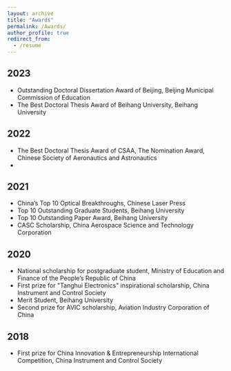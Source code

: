 ```yaml
---
layout: archive
title: "Awards"
permalink: /Awards/
author_profile: true
redirect_from:
  - /resume
---
```



2023
---
* Outstanding Doctoral Dissertation Award of Beijing, Beijing Municipal Commission of Education
* The Best Doctoral Thesis Award of Beihang University, Beihang University
  
2022
---  
* The Best Doctoral Thesis Award of CSAA, The Nomination Award, Chinese Society of Aeronautics and Astronautics
* 
2021
---  
* China’s Top 10 Optical Breakthroughs, Chinese Laser Press
* Top 10 Outstanding Graduate Students, Beihang University
* Top 10 Outstanding Paper Award, Beihang University
* CASC Scholarship, China Aerospace Science and Technology Corporation
  
2020
--- 
* National scholarship for postgraduate student, Ministry of Education and Finance of the People’s Republic of China
* First prize for "Tanghui Electronics" inspirational scholarship, China Instrument and Control Society
* Merit Student, Beihang University
* Second prize for AVIC scholarship, Aviation Industry Corporation of China
  
2018
---  
* First prize for China Innovation & Entrepreneurship International Competition, China Instrument and Control Society
